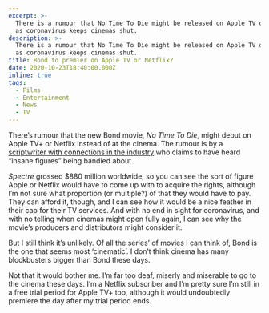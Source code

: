 ```yaml
---
excerpt: >-
  There is a rumour that No Time To Die might be released on Apple TV or Netflix
  as coronavirus keeps cinemas shut.
description: >-
  There is a rumour that No Time To Die might be released on Apple TV or Netflix
  as coronavirus keeps cinemas shut.
title: Bond to premier on Apple TV or Netflix?
date: 2020-10-23T18:40:00.000Z
inline: true
tags:
  - Films
  - Entertainment
  - News
  - TV
---
```

There’s rumour that the new Bond movie, *No Time To Die*, might debut on Apple TV+ or Netflix instead of at the cinema. The rumour is by a [scriptwriter with connections in the industry](https://twitter.com/DrewMcWeeny/status/1319422365378359296) who claims to have heard “insane figures” being bandied about.

*Spectre* grossed $880 million worldwide, so you can see the sort of figure Apple or Netflix would have to come up with to acquire the rights, although I’m not sure what proportion (or multiple?) of that they would have to pay. They can afford it, though, and I can see how it would be a nice feather in their cap for their TV services. And with no end in sight for coronavirus, and with no telling when cinemas might open fully again, I can see why the movie’s producers and distributors might consider it.

But I still think it’s unlikely. Of all the series’ of movies I can think of, Bond is the one that seems most ‘cinematic’. I don’t think cinema has many blockbusters bigger than Bond these days.

Not that it would bother me. I’m far too deaf, miserly and miserable to go to the cinema these days. I’m a Netflix subscriber and I’m pretty sure I’m still in a free trial period for Apple TV+ too, although it would undoubtedly premiere the day after my trial period ends.

